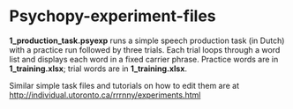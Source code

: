 # Psychopy-experiment-files

**1_production_task.psyexp** runs a simple speech production task (in Dutch) with a practice run followed by three trials. Each trial loops through a word list and displays each word in a fixed carrier phrase. Practice words are in **1_training.xlsx**; trial words are in **1_training.xlsx**.

Similar simple task files and tutorials on how to edit them are at http://individual.utoronto.ca/rrrnny/experiments.html
